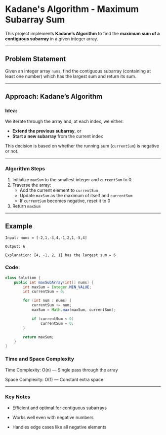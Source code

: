 # Kadane's Algorithm - Maximum Subarray Sum

This project implements **Kadane’s Algorithm** to find the **maximum sum of a contiguous subarray** in a given integer array.

---

## Problem Statement

Given an integer array `nums`, find the contiguous subarray (containing at least one number) which has the largest sum and return its sum.

---

## Approach: Kadane’s Algorithm

### Idea:
We iterate through the array and, at each index, we either:
- **Extend the previous subarray**, or
- **Start a new subarray** from the current index

This decision is based on whether the running sum (`currentSum`) is negative or not.

---

### Algorithm Steps

1. Initialize `maxSum` to the smallest integer and `currentSum` to 0.
2. Traverse the array:
   - Add the current element to `currentSum`
   - Update `maxSum` as the maximum of itself and `currentSum`
   - If `currentSum` becomes negative, reset it to 0
3. Return `maxSum`

---

## Example

```text
Input: nums = [-2,1,-3,4,-1,2,1,-5,4]

Output: 6

Explanation: [4, -1, 2, 1] has the largest sum = 6
```

### Code:
``` java
class Solution {
    public int maxSubArray(int[] nums) {
        int maxSum = Integer.MIN_VALUE;
        int currentSum = 0;

        for (int num : nums) {
            currentSum += num;
            maxSum = Math.max(maxSum, currentSum);

            if (currentSum < 0)
                currentSum = 0;
        }

        return maxSum;
    }
}
```

### Time and Space Complexity
Time Complexity: O(n) — Single pass through the array

Space Complexity: O(1) — Constant extra space

---

### Key Notes
- Efficient and optimal for contiguous subarrays

- Works well even with negative numbers

- Handles edge cases like all negative elements
